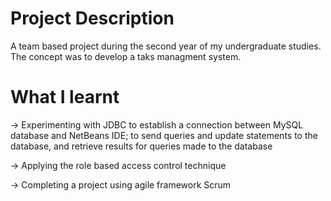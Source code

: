 # Project Description
A team based project during the second year of my undergraduate studies. The concept was to develop a taks managment system.
# What I learnt
-> Experimenting with JDBC to establish a connection between MySQL database and NetBeans IDE; to send queries and update statements to the database, and retrieve results for queries made to the database

-> Applying the role based access control technique
 
-> Completing a project using agile framework Scrum

